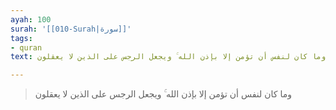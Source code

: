 ```yaml
---
ayah: 100
surah: '[[010-Surah|سورة]]'
tags:
- quran
text: وما كان لنفس أن تؤمن إلا بإذن الله ۚ ويجعل الرجس على الذين لا يعقلون

---
```

> وما كان لنفس أن تؤمن إلا بإذن الله ۚ ويجعل الرجس على الذين لا يعقلون
